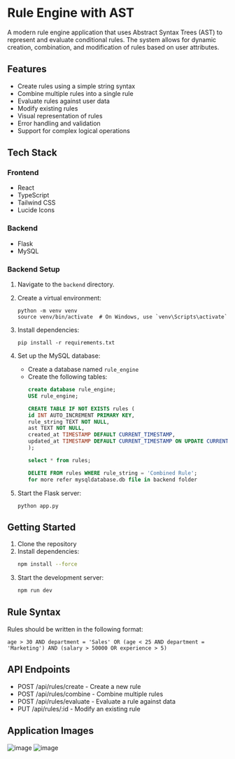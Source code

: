 # Rule Engine with AST

A modern rule engine application that uses Abstract Syntax Trees (AST) to represent and evaluate conditional rules. The system allows for dynamic creation, combination, and modification of rules based on user attributes.

## Features

- Create rules using a simple string syntax
- Combine multiple rules into a single rule
- Evaluate rules against user data
- Modify existing rules
- Visual representation of rules
- Error handling and validation
- Support for complex logical operations

## Tech Stack

### Frontend
- React
- TypeScript
- Tailwind CSS
- Lucide Icons

### Backend
- Flask
- MySQL
### Backend Setup

1. Navigate to the `backend` directory.
2. Create a virtual environment:
   ```
   python -m venv venv
   source venv/bin/activate  # On Windows, use `venv\Scripts\activate`
   ```
3. Install dependencies:
   ```
   pip install -r requirements.txt
   ```
4. Set up the MySQL database:
   - Create a database named `rule_engine`
   - Create the following tables:
     ```sql
     create database rule_engine;
     USE rule_engine;

     CREATE TABLE IF NOT EXISTS rules (
     id INT AUTO_INCREMENT PRIMARY KEY,
     rule_string TEXT NOT NULL,
     ast TEXT NOT NULL,
     created_at TIMESTAMP DEFAULT CURRENT_TIMESTAMP,
     updated_at TIMESTAMP DEFAULT CURRENT_TIMESTAMP ON UPDATE CURRENT_TIMESTAMP
     );

     select * from rules;

     DELETE FROM rules WHERE rule_string = 'Combined Rule';
     for more refer mysqldatabase.db file in backend folder 
     ```

5. Start the Flask server:
   ```
   python app.py
   ```

## Getting Started

1. Clone the repository
2. Install dependencies:
   ```bash
   npm install --force
   ```
3. Start the development server:
   ```bash
   npm run dev
   ```

## Rule Syntax

Rules should be written in the following format:
```
age > 30 AND department = 'Sales' OR (age < 25 AND department = 'Marketing') AND (salary > 50000 OR experience > 5)
```

## API Endpoints

- POST /api/rules/create - Create a new rule
- POST /api/rules/combine - Combine multiple rules
- POST /api/rules/evaluate - Evaluate a rule against data
- PUT /api/rules/:id - Modify an existing rule

## Application Images
![image](https://github.com/user-attachments/assets/b47515b3-61f2-4cba-96c3-9e76323b93ef)
![image](https://github.com/user-attachments/assets/77360dc2-13a1-43c7-b797-4f61649e0086)


